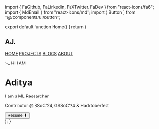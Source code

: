 import { FaGithub, FaLinkedin, FaXTwitter, FaDev } from "react-icons/fa6";
import { MdEmail } from "react-icons/md";
import { Button } from "@/components/ui/button";

export default function Home() {
  return (
    <div className="min-h-screen flex flex-col items-center justify-center bg-gray-100 text-black p-8">
      <nav className="w-full flex justify-between items-center p-4 max-w-4xl">
        <h1 className="text-2xl font-bold">AJ<span className="text-blue-500">.</span></h1>
        <div className="flex space-x-6">
          <a href="/" className="text-lg" aria-label="Home">HOME</a>
          <a href="/projects" className="text-lg" aria-label="Projects">PROJECTS</a>
          <a href="/blogs" className="text-lg" aria-label="Blogs">BLOGS</a>
          <a href="/about" className="text-lg" aria-label="About">ABOUT</a>
        </div>
      </nav>
      <div className="text-center mt-20">
        <p className="text-gray-500">>_ HI I AM</p>
        <h1 className="text-6xl font-bold mt-2">Aditya</h1>
        <p className="text-xl text-gray-700 mt-2">I am a <span className="text-black font-semibold">ML Researcher</span></p>
        <p className="text-blue-600 font-semibold mt-4">Contributor @ SSoC'24, GSSoC'24 & Hacktoberfest</p>
        <div className="flex justify-center space-x-6 mt-6">
          <a href="mailto:example@gmail.com" aria-label="Email"><MdEmail size={30} /></a>
          <a href="https://github.com" target="_blank" rel="noopener noreferrer" aria-label="GitHub"><FaGithub size={30} /></a>
          <a href="https://linkedin.com" target="_blank" rel="noopener noreferrer" aria-label="LinkedIn"><FaLinkedin size={30} /></a>
          <a href="https://twitter.com" target="_blank" rel="noopener noreferrer" aria-label="Twitter"><FaXTwitter size={30} /></a>
          <a href="https://dev.to" target="_blank" rel="noopener noreferrer" aria-label="Dev.to"><FaDev size={30} /></a>
        </div>
        <div className="mt-6">
          <Button className="bg-blue-600 text-white px-4 py-2 rounded-lg">Resume ⬇</Button>
        </div>
      </div>
    </div>
  );
}
